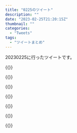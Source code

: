 ```yaml
---
title: "0225のツイート"
description: ""
date: "2023-02-25T21:20:15Z"
thumbnail: ""
categories:
  - "Tweets"
tags:
  - "ツイートまとめ"
---
```

20230225に行ったツイートです。
<!--more-->
{{<tweetlike text="更新 20230224のツイートまとめ https://t.co/WNLAzwtMrh 844　February 25, 2023 at 06:21AM" screenname="jme/k.h (@JME_KH)" url="https://twitter.com/JME_KH/status/1629229957317554176?ref_src=twsrc%5Etfw" date="February 24 2023">}}

{{<tweetlike text="岡本太郎展の作品破損容疑で会社員逮捕 容疑を否認｜NHK 東海のニュース   https://t.co/rIepiXgkyN" screenname="jme/k.h (@JME_KH)" url="https://twitter.com/JME_KH/status/1629325468150427649?ref_src=twsrc%5Etfw" date="February 24 2023">}}

{{<tweetlike text="これか https://t.co/6xgqwUTfG4" screenname="jme/k.h (@JME_KH)" url="https://twitter.com/JME_KH/status/1629325590250815488?ref_src=twsrc%5Etfw" date="February 24 2023">}}

{{<tweetlike text="https://t.co/M66H7HU6SE" screenname="jme/k.h (@JME_KH)" url="https://twitter.com/JME_KH/status/1629329051495333889?ref_src=twsrc%5Etfw" date="February 24 2023">}}

{{<tweetlike text="芸術何もわからん" screenname="jme/k.h (@JME_KH)" url="https://twitter.com/JME_KH/status/1629329452428849152?ref_src=twsrc%5Etfw" date="February 24 2023">}}

{{<tweetlike text="ゼノブレイド3、2周目でチャレンジクエスト開放して超巨大ノポン人形獲得\nまあ飽きたらやめられるところまでは来たか" screenname="jme/k.h (@JME_KH)" url="https://twitter.com/JME_KH/status/1629384673590939648?ref_src=twsrc%5Etfw" date="February 25 2023">}}

{{<tweetlike text="お、HGのエアリアルだ" screenname="jme/k.h (@JME_KH)" url="https://twitter.com/JME_KH/status/1629389345370275842?ref_src=twsrc%5Etfw" date="February 25 2023">}}

